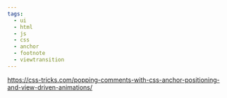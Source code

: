 ```yaml
---
tags:
  - ui
  - html
  - js
  - css
  - anchor
  - footnote
  - viewtransition
---
```

https://css-tricks.com/popping-comments-with-css-anchor-positioning-and-view-driven-animations/